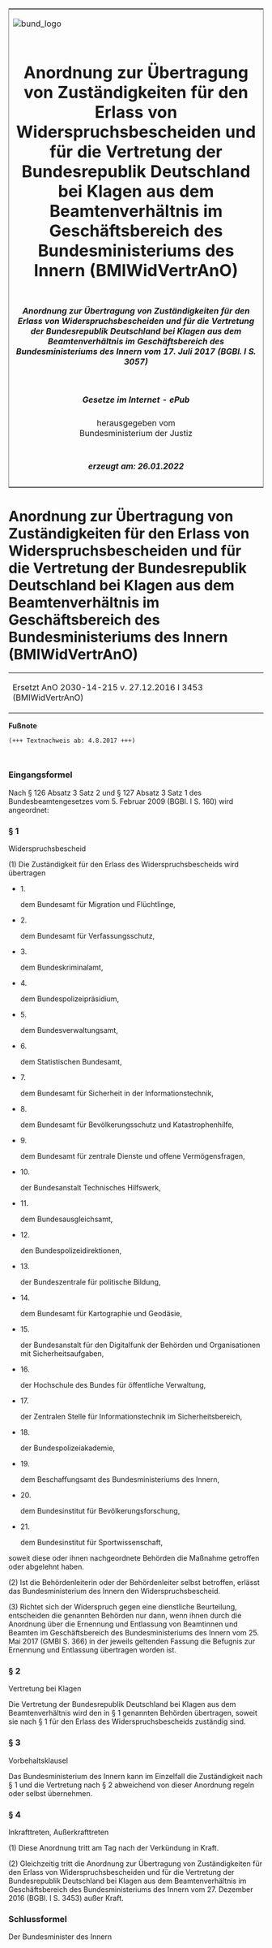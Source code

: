 <span id="DECKBLATT.html"></span>

<table border="0" frame="border" width="100%">

<tr valign="top">

<td align="left">

![bund\_logo](BfJ_2021_Web_de_de.gif)

</td>

<td align="right">

 

</td>

</tr>

<tr align="center" valign="middle">

<td colspan="2">

# Anordnung zur Übertragung von Zuständigkeiten für den Erlass von Widerspruchsbescheiden und für die Vertretung der Bundesrepublik Deutschland bei Klagen aus dem Beamtenverhältnis im Geschäftsbereich des Bundesministeriums des Innern (BMIWidVertrAnO)

</td>

</tr>

<tr align="center" valign="middle">

<td colspan="2">

##### Anordnung zur Übertragung von Zuständigkeiten für den Erlass von Widerspruchsbescheiden und für die Vertretung der Bundesrepublik Deutschland bei Klagen aus dem Beamtenverhältnis im Geschäftsbereich des Bundesministeriums des Innern vom 17. Juli 2017 (BGBl. I S. 3057)

</td>

</tr>

<tr align="center" valign="middle">

<td colspan="2">

  
  

##### Gesetze im Internet - ePub  
  
herausgegeben vom  
Bundesministerium der Justiz

</td>

</tr>

<tr align="center" valign="bottom">

<td colspan="2">

  
  

##### erzeugt am: 26.01.2022

</td>

</tr>

</table>

<span id="BJNR305700017.html"></span>

# Anordnung zur Übertragung von Zuständigkeiten für den Erlass von Widerspruchsbescheiden und für die Vertretung der Bundesrepublik Deutschland bei Klagen aus dem Beamtenverhältnis im Geschäftsbereich des Bundesministeriums des Innern (BMIWidVertrAnO)

<div>

<div class="jnhtml">

<table width="100%">

<colgroup>

<col width="10%">

</col>

<col width="90%">

</col>

</colgroup>

<tr>

<td colspan="2">

Ersetzt AnO 2030-14-215 v. 27.12.2016 I 3453 (BMIWidVertrAnO)

</div>

</div>

</td>

</tr>

</table>

</div>

</div>

<div>

  
**Fußnote**

<div class="jnhtml">

<div>

<div class="jurAbsatz">

  

``` 
(+++ Textnachweis ab: 4.8.2017 +++)

 
```

</div>

</div>

</div>

</div>

<span id="BJNR305700017BJNE000100000.html"></span>

### Eingangsformel  

<div>

<div class="jnhtml">

<div>

<div class="jurAbsatz">

Nach § 126 Absatz 3 Satz 2 und § 127 Absatz 3 Satz 1 des
Bundesbeamtengesetzes vom 5. Februar 2009 (BGBl. I S. 160) wird
angeordnet:

</div>

</div>

</div>

</div>

<span id="BJNR305700017BJNE000200000.html"></span>

### § 1  
Widerspruchsbescheid

<div>

<div class="jnhtml">

<div>

<div class="jurAbsatz">

(1) Die Zuständigkeit für den Erlass des Widerspruchsbescheids wird
übertragen

  - 1\.
    
    <div>
    
    dem Bundesamt für Migration und Flüchtlinge,
    
    </div>

  - 2\.
    
    <div>
    
    dem Bundesamt für Verfassungsschutz,
    
    </div>

  - 3\.
    
    <div>
    
    dem Bundeskriminalamt,
    
    </div>

  - 4\.
    
    <div>
    
    dem Bundespolizeipräsidium,
    
    </div>

  - 5\.
    
    <div>
    
    dem Bundesverwaltungsamt,
    
    </div>

  - 6\.
    
    <div>
    
    dem Statistischen Bundesamt,
    
    </div>

  - 7\.
    
    <div>
    
    dem Bundesamt für Sicherheit in der Informationstechnik,
    
    </div>

  - 8\.
    
    <div>
    
    dem Bundesamt für Bevölkerungsschutz und Katastrophenhilfe,
    
    </div>

  - 9\.
    
    <div>
    
    dem Bundesamt für zentrale Dienste und offene Vermögensfragen,
    
    </div>

  - 10\.
    
    <div>
    
    der Bundesanstalt Technisches Hilfswerk,
    
    </div>

  - 11\.
    
    <div>
    
    dem Bundesausgleichsamt,
    
    </div>

  - 12\.
    
    <div>
    
    den Bundespolizeidirektionen,
    
    </div>

  - 13\.
    
    <div>
    
    der Bundeszentrale für politische Bildung,
    
    </div>

  - 14\.
    
    <div>
    
    dem Bundesamt für Kartographie und Geodäsie,
    
    </div>

  - 15\.
    
    <div>
    
    der Bundesanstalt für den Digitalfunk der Behörden und
    Organisationen mit Sicherheitsaufgaben,
    
    </div>

  - 16\.
    
    <div>
    
    der Hochschule des Bundes für öffentliche Verwaltung,
    
    </div>

  - 17\.
    
    <div>
    
    der Zentralen Stelle für Informationstechnik im Sicherheitsbereich,
    
    </div>

  - 18\.
    
    <div>
    
    der Bundespolizeiakademie,
    
    </div>

  - 19\.
    
    <div>
    
    dem Beschaffungsamt des Bundesministeriums des Innern,
    
    </div>

  - 20\.
    
    <div>
    
    dem Bundesinstitut für Bevölkerungsforschung,
    
    </div>

  - 21\.
    
    <div>
    
    dem Bundesinstitut für Sportwissenschaft,
    
    </div>

soweit diese oder ihnen nachgeordnete Behörden die Maßnahme getroffen
oder abgelehnt haben.

</div>

<div class="jurAbsatz">

(2) Ist die Behördenleiterin oder der Behördenleiter selbst betroffen,
erlässt das Bundesministerium des Innern den Widerspruchsbescheid.

</div>

<div class="jurAbsatz">

(3) Richtet sich der Widerspruch gegen eine dienstliche Beurteilung,
entscheiden die genannten Behörden nur dann, wenn ihnen durch die
Anordnung über die Ernennung und Entlassung von Beamtinnen und Beamten
im Geschäftsbereich des Bundesministeriums des Innern vom 25. Mai 2017
(GMBl S. 366) in der jeweils geltenden Fassung die Befugnis zur
Ernennung und Entlassung übertragen worden ist.

</div>

</div>

</div>

</div>

<span id="BJNR305700017BJNE000300000.html"></span>

### § 2  
Vertretung bei Klagen

<div>

<div class="jnhtml">

<div>

<div class="jurAbsatz">

Die Vertretung der Bundesrepublik Deutschland bei Klagen aus dem
Beamtenverhältnis wird den in § 1 genannten Behörden übertragen, soweit
sie nach § 1 für den Erlass des Widerspruchsbescheids zuständig sind.

</div>

</div>

</div>

</div>

<span id="BJNR305700017BJNE000400000.html"></span>

### § 3  
Vorbehaltsklausel

<div>

<div class="jnhtml">

<div>

<div class="jurAbsatz">

Das Bundesministerium des Innern kann im Einzelfall die Zuständigkeit
nach § 1 und die Vertretung nach § 2 abweichend von dieser Anordnung
regeln oder selbst übernehmen.

</div>

</div>

</div>

</div>

<span id="BJNR305700017BJNE000500000.html"></span>

### § 4  
Inkrafttreten, Außerkrafttreten

<div>

<div class="jnhtml">

<div>

<div class="jurAbsatz">

(1) Diese Anordnung tritt am Tag nach der Verkündung in Kraft.

</div>

<div class="jurAbsatz">

(2) Gleichzeitig tritt die Anordnung zur Übertragung von Zuständigkeiten
für den Erlass von Widerspruchsbescheiden und für die Vertretung der
Bundesrepublik Deutschland bei Klagen aus dem Beamtenverhältnis im
Geschäftsbereich des Bundesministeriums des Innern vom 27. Dezember
2016 (BGBl. I S. 3453) außer Kraft.

</div>

</div>

</div>

</div>

<span id="BJNR305700017BJNE000600000.html"></span>

### Schlussformel  

<div>

<div class="jnhtml">

<div>

<div class="jurAbsatz">

<span class="SP">Der Bundesminister des Innern</span>

</div>

</div>

</div>

</div>
